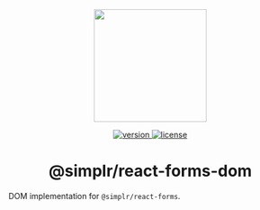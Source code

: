 <div align="center">
  <a href="https://github.com/SimplrJS">
    <img width="200" src="https://user-images.githubusercontent.com/7989797/27446299-b93aa76c-5785-11e7-8ef6-475f858e3291.png" />
  </a>
</div>
<p align="center">
    <a href="https://npmjs.org/package/@simplr/react-forms-dom">
        <img src="https://img.shields.io/npm/v/@simplr/react-forms-dom.svg?style=flat-square" alt="version" />
    </a>
    <a href="https://npmjs.org/package/@simplr/react-forms-dom">
        <img src="https://img.shields.io/npm/l/@simplr/react-forms-dom.svg?style=flat-square" alt="license" />
    </a>
</p>

<h1 align="center">@simplr/react-forms-dom</h1>

DOM implementation for `@simplr/react-forms`.
